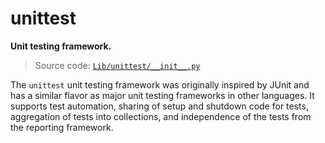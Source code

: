 # unittest

**Unit testing framework.**

> Source code: [`Lib/unittest/__init__.py`](https://github.com/python/cpython/tree/3.12/Lib/unittest/__init__.py)

The `unittest` unit testing framework was originally inspired by JUnit and has a similar flavor as major unit testing frameworks in other languages. It supports test automation, sharing of setup and shutdown code for tests, aggregation of tests into collections, and independence of the tests from the reporting framework.
